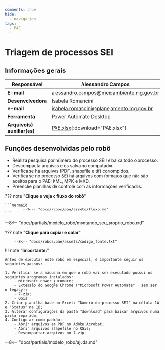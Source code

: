 ```yaml
---
comments: true
hide:
  - navigation
tags:
  - PAE
---
```


# Triagem de processos SEI


## Informações gerais

| **Responsável**  | Alessandro Campos  |
| ----------- | ------------------------------------ |
| **E-mail**  | alessandro.campos@meioambiente.mg.gov.br |
| **Desenvolvedora**| Isabela Romancini  |
| **e-mail**       | isabela.romancini@planejamento.mg.gov.br|
| **Ferramenta**    | Power Automate Desktop |
| **Arquivo(s) auxiliar(es)**    | [PAE.xlsx](./assets/PAE.xlsx){:download="PAE.xlsx"} |

## Funções desenvolvidas pelo robô

- Realiza pesquisa por número do processo SEI! e baixa todo o processo.
- Descompacta arquivos e os salva no computador.
- Verifica se há arquivos (PDF, shapefile e tif) corrompidos.
- Verifica se no processo SEI há arquivos com formatos que não são aceitos para o PAE: KML, MPK e MXD.
- Preenche planilhas de controle com as informações verificadas.

??? note "**Clique e veja o fluxo do robô**"

    ```mermaid
            --8<-- "docs/robos/pae/assets/fluxo.md"
    ```

--8<-- "docs/partials/modelo_robo/montando_seu_proprio_robo.md"

??? note "**Clique para copiar e colar**"

        --8<-- "docs/robos/pae/assets/codigo_fonte.txt"

!!! note "**Importante:**"

    Antes de executar este robô em especial, é importante seguir os seguintes passos:

    1. Verificar se a máquina em que o robô vai ser executado possui os seguintes programas instalados:
        - Microsoft Power Automate;
        - Extensão do Google Chrome ("Microsoft Power Automate" - sem ser o legacy);
        - 7-zip;
        - QGis.
    2. Criar planilha-base no Excel: "Número do processo SEI" na célula 1A e "Status" na 1B;
    3. Alterar configurações da pasta "download" para baixar arquivos numa pasta separada;
    4. Configurar como padrão:
        - Abrir arquivos em PDF no Adobe Acrobat;
        - Abrir arquivos shapefile no QGis;
        - Descompactar arquivos no 7-zip.

--8<-- "docs/partials/modelo_robo/ajuda.md"
